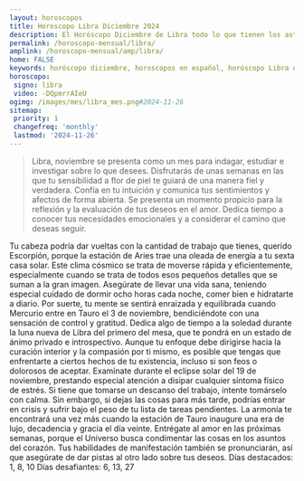 ```yaml
---
layout: horoscopos
title: Horoscopo Libra Diciembre 2024
description: El Horóscopo Diciembre de Libra todo lo que tienen los astros preparados para este mes, amor, trabajo, familia. Todo sobre astrologia, tarot, predicciones. Horoscopo gratis en español, predicciones y astrología.
permalink: /horoscopo-mensual/libra/
amplink: /horoscopo-mensual/amp/libra/
home: FALSE
keywords: horóscopo diciembre, horoscopos en español, horóscopo Libra diciembre , horóscopo esperanza gracia, horoscop, horóscopos gratis, horoscopo Libra, Tarot, Astrologia, Zodíaco, Libra, horoscopo gratis, horoscopo del mes 
horoscopo:
 signo: libra
 video: -DQpmrrAIeU
ogimg: /images/mes/libra_mes.png#2024-11-26
sitemap:
 priority: 1
 changefreq: 'monthly'
 lastmod: '2024-11-26'
---
```



 > Libra, noviembre se presenta como un mes para indagar, estudiar e investigar sobre lo que desees. Disfrutarás de unas semanas en las que tu sensibilidad a flor de piel te guiará de una manera fiel y verdadera. Confía en tu intuición y comunica tus sentimientos y afectos de forma abierta. Se presenta un momento propicio para la reflexión y la evaluación de tus deseos en el amor. Dedica tiempo a conocer tus necesidades emocionales y a considerar el camino que deseas seguir.



Tu cabeza podría dar vueltas con la cantidad de trabajo que tienes, querido Escorpión, porque la estación de Aries trae una oleada de energía a tu sexta casa solar. Este clima cósmico se trata de moverse rápida y eficientemente, especialmente cuando se trata de todos esos pequeños detalles que se suman a la gran imagen. Asegúrate de llevar una vida sana, teniendo especial cuidado de dormir ocho horas cada noche, comer bien e hidratarte a diario. Por suerte, tu mente se sentirá enraizada y equilibrada cuando Mercurio entre en Tauro el 3 de noviembre, bendiciéndote con una sensación de control y gratitud.
Dedica algo de tiempo a la soledad durante la luna nueva de Libra del primero del mesa, que te pondrá en un estado de ánimo privado e introspectivo. Aunque tu enfoque debe dirigirse hacia la curación interior y la compasión por ti mismo, es posible que tengas que enfrentarte a ciertos hechos de tu existencia, incluso si son feos o dolorosos de aceptar. Examínate durante el eclipse solar del 19 de noviembre, prestando especial atención a disipar cualquier síntoma físico de estrés. Si tiene que tomarse un descanso del trabajo, intente tomárselo con calma. Sin embargo, si dejas las cosas para más tarde, podrías entrar en crisis y sufrir bajo el peso de tu lista de tareas pendientes.
La armonía te encontrará una vez más cuando la estación de Tauro inaugure una era de lujo, decadencia y gracia el día veinte. Entrégate al amor en las próximas semanas, porque el Universo busca condimentar las cosas en los asuntos del corazón. Tus habilidades de manifestación también se pronunciarán, así que asegúrate de dar pistas al otro lado sobre tus deseos.
Días destacados: 1, 8, 10
Días desafiantes: 6, 13, 27 